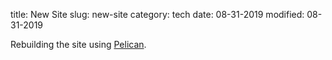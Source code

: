 title: New Site
slug: new-site
category: tech
date: 08-31-2019
modified: 08-31-2019


Rebuilding the site using [Pelican](https://blog.getpelican.com/).
